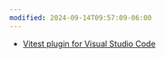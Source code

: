 ```yaml
---
modified: 2024-09-14T09:57:09-06:00
---
```


- [Vitest plugin for Visual Studio Code](https://marketplace.visualstudio.com/items?itemName=ZixuanChen.vitest-explorer)
